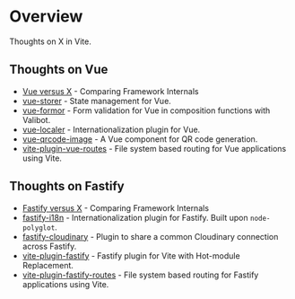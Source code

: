 # Overview

Thoughts on X in Vite.

## Thoughts on Vue

- [Vue versus X](../vue-versus-x/index.md) - Comparing Framework Internals
- [vue-storer](../vue-storer/index.md) - State management for Vue.
- [vue-formor](../vue-formor/index.md) - Form validation for Vue in composition functions with Valibot.
- [vue-localer](../vue-localer/index.md) - Internationalization plugin for Vue.
- [vue-qrcode-image](../vue-qrcode-image/index.md) - A Vue component for QR code generation.
- [vite-plugin-vue-routes](../vite-plugin-vue-routes/index.md) - File system based routing for Vue applications using Vite.

## Thoughts on Fastify

- [Fastify versus X](../fastify-versus-x/index.md) - Comparing Framework Internals
- [fastify-i18n](../fastify-i18n/index.md) - Internationalization plugin for Fastify. Built upon `node-polyglot`.
- [fastify-cloudinary](../fastify-cloudinary/index.md) - Plugin to share a common Cloudinary connection across Fastify.
- [vite-plugin-fastify](../vite-plugin-fastify/index.md) - Fastify plugin for Vite with Hot-module Replacement.
- [vite-plugin-fastify-routes](../vite-plugin-fastify-routes/index.md) - File system based routing for Fastify applications using Vite.
